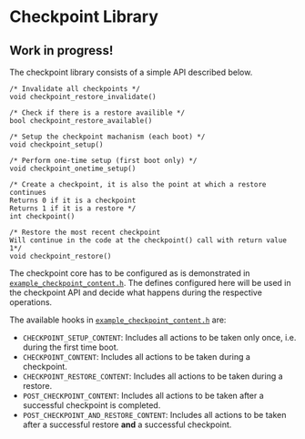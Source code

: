 # Checkpoint Library
## Work in progress!

The checkpoint library consists of a simple API described below.

```
/* Invalidate all checkpoints */
void checkpoint_restore_invalidate()

/* Check if there is a restore availible */
bool checkpoint_restore_available()

/* Setup the checkpoint machanism (each boot) */
void checkpoint_setup()

/* Perform one-time setup (first boot only) */
void checkpoint_onetime_setup()

/* Create a checkpoint, it is also the point at which a restore continues
Returns 0 if it is a checkpoint
Returns 1 if it is a restore */
int checkpoint()

/* Restore the most recent checkpoint
Will continue in the code at the checkpoint() call with return value 1*/
void checkpoint_restore()
```

The checkpoint core has to be configured as is demonstrated in [`example_checkpoint_content.h`](/cfg/example_checkpoint_content.h).
The defines configured here will be used in the checkpoint API and decide what happens during the respective operations.

The available hooks in [`example_checkpoint_content.h`](/cfg/example_checkpoint_content.h) are:

- `CHECKPOINT_SETUP_CONTENT`: Includes all actions to be taken only once, i.e. during the first time boot.
- `CHECKPOINT_CONTENT`: Includes all actions to be taken during a checkpoint.
- `CHECKPOINT_RESTORE_CONTENT`: Includes all actions to be taken during a restore.
- `POST_CHECKPOINT_CONTENT`: Includes all actions to be taken after a successful checkpoint is completed.
- `POST_CHECKPOINT_AND_RESTORE_CONTENT`: Includes all actions to be taken after a successful restore **and** a successful checkpoint.

